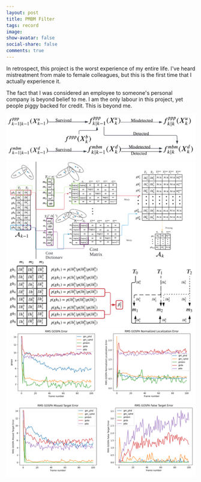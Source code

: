```yaml
---
layout: post
title: PMBM Filter
tags: record
image:
show-avatar: false
social-share: false
comments: true
---
```


In retrospect, this project is the worst experience of my entire life. I've heard mistreatment from male to female colleagues, but this is the first time that I actually experience it.

The fact that I was considered an employee to someone's personal company is beyond belief to me. I am the only labour in this project, yet people piggy backed for credit. This is beyond me.

![1](/assets/img/PMBM/PMBM_Recursion.png)
![1](/assets/img/PMBM/PMBM.png)
![1](/assets/img/PMBM/MarginalProbability.png)
![1](/assets/img/PMBM/Simulation.png)


